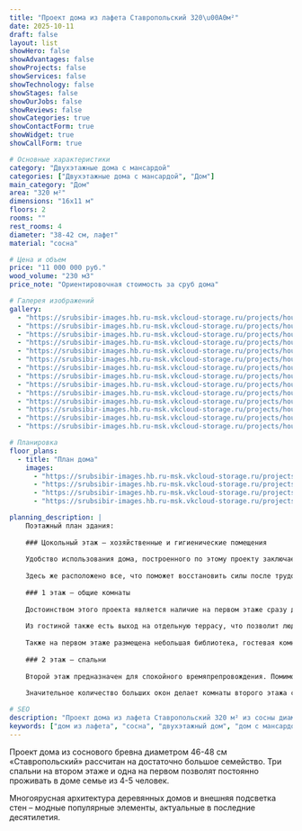 ```yaml
---
title: "Проект дома из лафета Ставропольский 320\u00A0м²"
date: 2025-10-11
draft: false
layout: list
showHero: false
showAdvantages: false
showProjects: false
showServices: false
showTechnology: false
showStages: false
showOurJobs: false
showReviews: false
showCategories: true
showContactForm: true
showWidget: true
showCallForm: true

# Основные характеристики
category: "Двухэтажные дома с мансардой"
categories: ["Двухэтажные дома с мансардой", "Дом"]
main_category: "Дом"
area: "320 м²"
dimensions: "16x11 м"
floors: 2
rooms: ""
rest_rooms: 4
diameter: "38-42 см, лафет"
material: "сосна"

# Цена и объем
price: "11 000 000 руб."
wood_volume: "230 м3"
price_note: "Ориентировочная стоимость за сруб дома"

# Галерея изображений
gallery:
  - "https://srubsibir-images.hb.ru-msk.vkcloud-storage.ru/projects/houses/stavropol-320/stavropol-320-1.jpg"
  - "https://srubsibir-images.hb.ru-msk.vkcloud-storage.ru/projects/houses/stavropol-320/stavropol-320-2.jpg"
  - "https://srubsibir-images.hb.ru-msk.vkcloud-storage.ru/projects/houses/stavropol-320/stavropol-320-3.jpg"
  - "https://srubsibir-images.hb.ru-msk.vkcloud-storage.ru/projects/houses/stavropol-320/stavropol-320-4.jpg"
  - "https://srubsibir-images.hb.ru-msk.vkcloud-storage.ru/projects/houses/stavropol-320/stavropol-320-5.jpg"
  - "https://srubsibir-images.hb.ru-msk.vkcloud-storage.ru/projects/houses/stavropol-320/stavropol-320-6.jpg"
  - "https://srubsibir-images.hb.ru-msk.vkcloud-storage.ru/projects/houses/stavropol-320/stavropol-320-7.jpg"
  - "https://srubsibir-images.hb.ru-msk.vkcloud-storage.ru/projects/houses/stavropol-320/stavropol-320-8.jpg"
  - "https://srubsibir-images.hb.ru-msk.vkcloud-storage.ru/projects/houses/stavropol-320/stavropol-320-9.jpg"
  - "https://srubsibir-images.hb.ru-msk.vkcloud-storage.ru/projects/houses/stavropol-320/stavropol-320-10.jpg"
  - "https://srubsibir-images.hb.ru-msk.vkcloud-storage.ru/projects/houses/stavropol-320/stavropol-320-11.jpg"
  - "https://srubsibir-images.hb.ru-msk.vkcloud-storage.ru/projects/houses/stavropol-320/stavropol-320-12.jpg"
  - "https://srubsibir-images.hb.ru-msk.vkcloud-storage.ru/projects/houses/stavropol-320/stavropol-320-13.jpg"
  - "https://srubsibir-images.hb.ru-msk.vkcloud-storage.ru/projects/houses/stavropol-320/stavropol-320-14.jpg"

# Планировка
floor_plans:
  - title: "План дома"
    images:
      - "https://srubsibir-images.hb.ru-msk.vkcloud-storage.ru/projects/houses/stavropol-320/stavropol-320-9.jpg"
      - "https://srubsibir-images.hb.ru-msk.vkcloud-storage.ru/projects/houses/stavropol-320/stavropol-320-10.jpg"
      - "https://srubsibir-images.hb.ru-msk.vkcloud-storage.ru/projects/houses/stavropol-320/stavropol-320-11.jpg"
      - "https://srubsibir-images.hb.ru-msk.vkcloud-storage.ru/projects/houses/stavropol-320/stavropol-320-12.jpg"

planning_description: |
    Поэтажный план здания:
    
    ### Цокольный этаж – хозяйственные и гигиенические помещения
    
    Удобство использования дома, построенного по этому проекту заключается в наличие всех необходимых хозяйственных помещений, а также в том, что они будут незаметны для гостей и многих членов семьи. Котельная, кладовая, прачечная, мастерская вынесены в цокольный этаж.
    
    Здесь же расположено все, что поможет восстановить силы после трудового дня: бильярдная, тренажерный зал, комната отдыха, сауна. Предусмотрено и наличие винной комнаты.
    
    ### 1 этаж – общие комнаты
    
    Достоинством этого проекта является наличие на первом этаже сразу двух просторных помещений для времяпрепровождения с семьей и друзьями: просторной столовой, к которой примыкает кухня, и где есть выход на террасу и еще более просторной гостиной со вторым светом, где можно проводить торжественные вечера для большого числа гостей.
    
    Из гостиной также есть выход на отдельную террасу, что позволит людям чувствовать себя отлично, сколько бы гостей ни пришло к вам в дом.
    
    Также на первом этаже размещена небольшая библиотека, гостевая комната, санузел, гардеробная и прихожая – все, для того, чтобы вы и члены вашей семьи чувствовали себя комфортно.
    
    ### 2 этаж – спальни
    
    Второй этаж предназначен для спокойного времяпрепровождения. Помимо трех спален здесь предусмотрена просторная гардеробная и два санузла: в одном можно оборудовать душ, а в другом есть специальная секция для ванной.
    
    Значительное количество больших окон делает комнаты второго этажа светлыми в любое время года, а длинная галерея, примыкающая ко второму свету гостиной, придает проекту особый шик.

# SEO
description: "Проект дома из лафета Ставропольский 320 м² из сосны диаметром 38-42 см. Двухэтажный дом с мансардой для большой семьи из 4-5 человек."
keywords: ["дом из лафета", "сосна", "двухэтажный дом", "дом с мансардой", "проект Ставропольский", "320 м²"]
---
```


Проект дома из соснового бревна диаметром 46-48 см «Ставропольский» рассчитан на достаточно большое семейство. Три спальни на втором этаже и одна на первом позволят постоянно проживать в доме семье из 4-5 человек.

Многоярусная архитектура деревянных домов и внешняя подсветка стен – модные популярные элементы, актуальные в последние десятилетия.